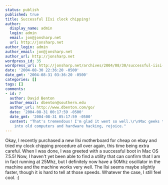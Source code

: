 ```yaml
---
status: publish
published: true
title: Successful IIsi clock chipping!
author:
  display_name: admin
  login: admin
  email: jon@jonsharp.net
  url: http://jonsharp.net
author_login: admin
author_email: jon@jonsharp.net
author_url: http://jonsharp.net
wordpress_id: 35
wordpress_url: http://jonsharp.net/archives/2004/08/30/successful-iisi-clock-chipping/
date: '2004-08-30 22:36:20 -0500'
date_gmt: '2004-08-31 03:36:20 -0500'
categories: []
tags: []
comments:
- id: 7
  author: David Benton
  author_email: dbenton@southern.edu
  author_url: http://www.dbenton.com/go/
  date: '2004-08-31 00:17:59 -0500'
  date_gmt: '2004-08-31 05:17:59 -0500'
  content: "That's tremendous! I'm glad it went so well.\r\nMac geeks that are also
    into old computers and hardware hacking, rejoice."
---
```

<p>Okay, I recently purchased a new IIsi motherboard for cheap on ebay and tried my clock chipping procedure all over again, this time being extra careful.  When I was done, I was greeted with a successful boot in Mac OS 7.5.5!  Now, I haven't yet been able to find a utility that can confirm that I am in fact running at 25Mhz, but I definitely now have a 50Mhz oscillator in the machine and the machine works very well.  The IIsi seems maybe slightly faster, though it is hard to tell at those speeds.  Whatever the case, I still feel cool.  :)</p>
